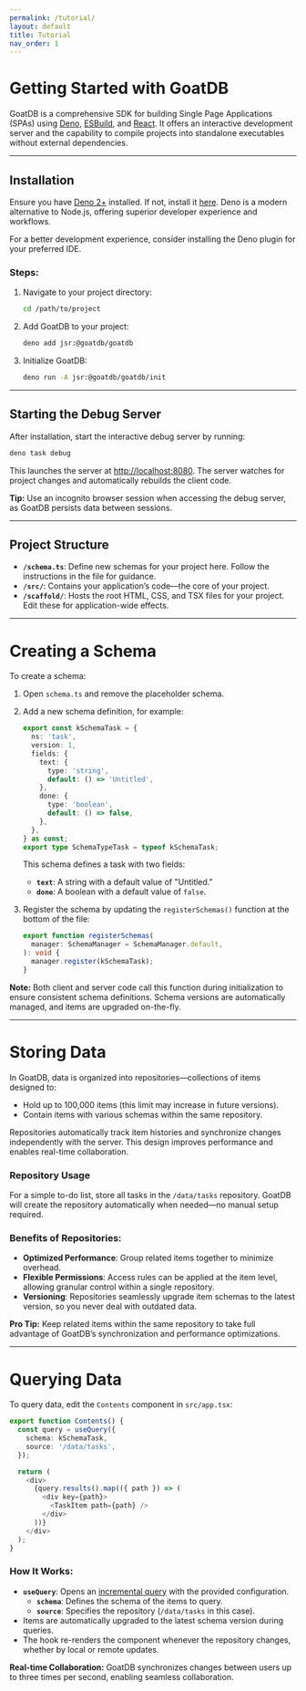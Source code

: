 ```yaml
---
permalink: /tutorial/
layout: default
title: Tutorial
nav_order: 1
---
```


# Getting Started with GoatDB

GoatDB is a comprehensive SDK for building Single Page Applications (SPAs) using
[Deno](https://docs.deno.com), [ESBuild](https://esbuild.github.io/), and
[React](https://react.dev/). It offers an interactive development server and the
capability to compile projects into standalone executables without external
dependencies.

---

## Installation

Ensure you have
[Deno 2+](https://docs.deno.com/runtime/getting_started/installation/)
installed. If not, install it
[here](https://docs.deno.com/runtime/getting_started/installation/). Deno is a
modern alternative to Node.js, offering superior developer experience and
workflows.

For a better development experience, consider installing the Deno plugin for
your preferred IDE.

### Steps:

1. Navigate to your project directory:
   ```bash
   cd /path/to/project
   ```
2. Add GoatDB to your project:
   ```bash
   deno add jsr:@goatdb/goatdb
   ```
3. Initialize GoatDB:
   ```bash
   deno run -A jsr:@goatdb/goatdb/init
   ```

---

## Starting the Debug Server

After installation, start the interactive debug server by running:

```bash
deno task debug
```

This launches the server at [http://localhost:8080](http://localhost:8080). The
server watches for project changes and automatically rebuilds the client code.

**Tip:** Use an incognito browser session when accessing the debug server, as
GoatDB persists data between sessions.

---

## Project Structure

- **`/schema.ts`**: Define new schemas for your project here. Follow the
  instructions in the file for guidance.
- **`/src/`**: Contains your application’s code—the core of your project.
- **`/scaffold/`**: Hosts the root HTML, CSS, and TSX files for your project.
  Edit these for application-wide effects.

---

# Creating a Schema

To create a schema:

1. Open `schema.ts` and remove the placeholder schema.
2. Add a new schema definition, for example:

   ```typescript
   export const kSchemaTask = {
     ns: 'task',
     version: 1,
     fields: {
       text: {
         type: 'string',
         default: () => 'Untitled',
       },
       done: {
         type: 'boolean',
         default: () => false,
       },
     },
   } as const;
   export type SchemaTypeTask = typeof kSchemaTask;
   ```

   This schema defines a task with two fields:

   - **`text`**: A string with a default value of "Untitled."
   - **`done`**: A boolean with a default value of `false`.

3. Register the schema by updating the `registerSchemas()` function at the
   bottom of the file:
   ```typescript
   export function registerSchemas(
     manager: SchemaManager = SchemaManager.default,
   ): void {
     manager.register(kSchemaTask);
   }
   ```

**Note:** Both client and server code call this function during initialization
to ensure consistent schema definitions. Schema versions are automatically
managed, and items are upgraded on-the-fly.

---

# Storing Data

In GoatDB, data is organized into repositories—collections of items designed to:

- Hold up to 100,000 items (this limit may increase in future versions).
- Contain items with various schemas within the same repository.

Repositories automatically track item histories and synchronize changes
independently with the server. This design improves performance and enables
real-time collaboration.

### Repository Usage

For a simple to-do list, store all tasks in the `/data/tasks` repository. GoatDB
will create the repository automatically when needed—no manual setup required.

### Benefits of Repositories:

- **Optimized Performance**: Group related items together to minimize overhead.
- **Flexible Permissions**: Access rules can be applied at the item level,
  allowing granular control within a single repository.
- **Versioning**: Repositories seamlessly upgrade item schemas to the latest
  version, so you never deal with outdated data.

**Pro Tip:** Keep related items within the same repository to take full
advantage of GoatDB’s synchronization and performance optimizations.

---

# Querying Data

To query data, edit the `Contents` component in `src/app.tsx`:

```typescript
export function Contents() {
  const query = useQuery({
    schema: kSchemaTask,
    source: '/data/tasks',
  });

  return (
    <div>
      {query.results().map(({ path }) => (
        <div key={path}>
          <TaskItem path={path} />
        </div>
      ))}
    </div>
  );
}
```

### How It Works:

- **`useQuery`**: Opens an [incremental query](/query) with the provided
  configuration.
  - **`schema`**: Defines the schema of the items to query.
  - **`source`**: Specifies the repository (`/data/tasks` in this case).
- Items are automatically upgraded to the latest schema version during queries.
- The hook re-renders the component whenever the repository changes, whether by
  local or remote updates.

**Real-time Collaboration:** GoatDB synchronizes changes between users up to
three times per second, enabling seamless collaboration.
